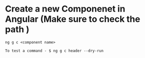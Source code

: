 # Create a new Componenet in Angular (Make sure to check the path )
    ng g c <component name>

    To test a command - $ ng g c header --dry-run

    
